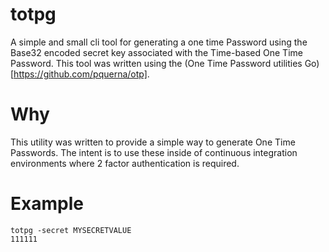 # totpg

A simple and small cli tool for generating a one time Password using the Base32 encoded secret key associated with the Time-based One Time Password. This tool was written using the (One Time Password utilities Go)[https://github.com/pquerna/otp].

# Why

This utility was written to provide a simple way to generate One Time Passwords. The intent is to use these inside of continuous integration environments where 2 factor authentication is required. 

# Example

```shell
totpg -secret MYSECRETVALUE
111111
```